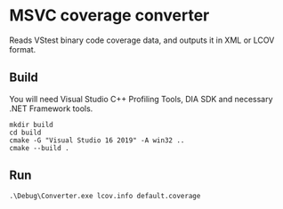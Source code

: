 # MSVC coverage converter

Reads VStest binary code coverage data, and outputs it in XML or LCOV format.

## Build

You will need Visual Studio C++ Profiling Tools, DIA SDK and necessary .NET Framework tools.

```
mkdir build
cd build
cmake -G "Visual Studio 16 2019" -A win32 ..
cmake --build .
```

## Run

```
.\Debug\Converter.exe lcov.info default.coverage
```
